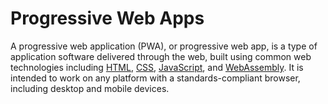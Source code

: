 # Progressive Web Apps

A progressive web application (PWA), or progressive web app, is a type of application software delivered through the web, built using common web technologies including [HTML](/html), [CSS](/css), [JavaScript](/javascript), and [WebAssembly](/wasm). It is intended to work on any platform with a standards-compliant browser, including desktop and mobile devices.

